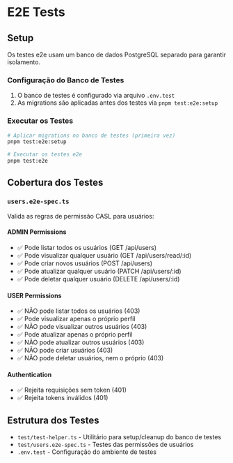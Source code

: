 # E2E Tests

## Setup

Os testes e2e usam um banco de dados PostgreSQL separado para garantir isolamento.

### Configuração do Banco de Testes

1. O banco de testes é configurado via arquivo `.env.test`
2. As migrations são aplicadas antes dos testes via `pnpm test:e2e:setup`

### Executar os Testes

```bash
# Aplicar migrations no banco de testes (primeira vez)
pnpm test:e2e:setup

# Executar os testes e2e
pnpm test:e2e
```

## Cobertura dos Testes

### `users.e2e-spec.ts`

Valida as regras de permissão CASL para usuários:

#### ADMIN Permissions

- ✅ Pode listar todos os usuários (GET /api/users)
- ✅ Pode visualizar qualquer usuário (GET /api/users/read/:id)
- ✅ Pode criar novos usuários (POST /api/users)
- ✅ Pode atualizar qualquer usuário (PATCH /api/users/:id)
- ✅ Pode deletar qualquer usuário (DELETE /api/users/:id)

#### USER Permissions

- ✅ NÃO pode listar todos os usuários (403)
- ✅ Pode visualizar apenas o próprio perfil
- ✅ NÃO pode visualizar outros usuários (403)
- ✅ Pode atualizar apenas o próprio perfil
- ✅ NÃO pode atualizar outros usuários (403)
- ✅ NÃO pode criar usuários (403)
- ✅ NÃO pode deletar usuários, nem o próprio (403)

#### Authentication

- ✅ Rejeita requisições sem token (401)
- ✅ Rejeita tokens inválidos (401)

## Estrutura dos Testes

- `test/test-helper.ts` - Utilitário para setup/cleanup do banco de testes
- `test/users.e2e-spec.ts` - Testes das permissões de usuários
- `.env.test` - Configuração do ambiente de testes
